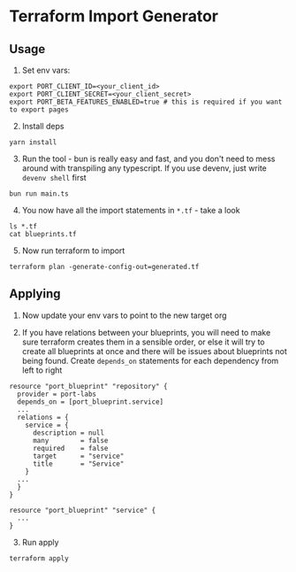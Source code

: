 # Terraform Import Generator

## Usage

1. Set env vars:
```
export PORT_CLIENT_ID=<your_client_id>
export PORT_CLIENT_SECRET=<your_client_secret>
export PORT_BETA_FEATURES_ENABLED=true # this is required if you want to export pages
```

2. Install deps
```
yarn install
```

3. Run the tool - bun is really easy and fast, and you don't need to mess around with transpiling any typescript. If you use devenv, just write `devenv shell` first

```
bun run main.ts
```

4. You now have all the import statements in `*.tf` - take a look

```
ls *.tf
cat blueprints.tf
```

5. Now run terraform to import

```
terraform plan -generate-config-out=generated.tf
```

## Applying

1. Now update your env vars to point to the new target org

2. If you have relations between your blueprints, you will need to make sure terraform creates them in a sensible order, or else it will try to create all blueprints at once and there will be issues about blueprints not being found. Create `depends_on` statements for each dependency from left to right

```
resource "port_blueprint" "repository" {
  provider = port-labs
  depends_on = [port_blueprint.service]
  ...
  relations = {
    service = {
      description = null
      many        = false
      required    = false
      target      = "service"
      title       = "Service"
    }
  ...
  }
}

resource "port_blueprint" "service" {
  ...
}
```

3. Run apply

```
terraform apply
```
